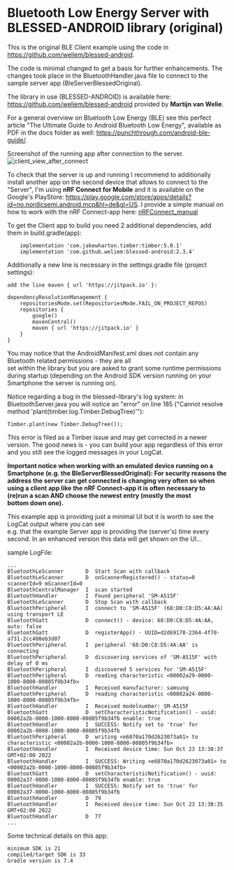 # Bluetooth Low Energy Server with BLESSED-ANDROID library (original)

This is the original BLE Client example using the code in https://github.com/weliem/blessed-android.

The code is minimal changed to get a basis for further enhancements. The changes took place in the 
BluetoothHandler.java file to connect to the sample server app (BleServerBlessedOriginal).

The library in use (BLESSED-ANDROID) is available here: https://github.com/weliem/blessed-android 
provided by **Martijn van Welie**.

For a general overview on Bluetooth Low Energy (BLE) see this perfect article "The Ultimate Guide to Android Bluetooth Low Energy", 
available as PDF in the docs folder as well: https://punchthrough.com/android-ble-guide/.

Screenshot of the running app after connection to the server.
![client_view_after_connect](https://github.com/MichaelsPlayground/BleClientBlessedOriginal/blob/master/docs/client01.png?raw=true)

To check that the server is up and running I recommend to additionally install another app on the second device that 
allows to connect to the "Server", I'm using **nRF Connect for Mobile** and it is available on the 
Google's PlayStore:  https://play.google.com/store/apps/details?id=no.nordicsemi.android.mcp&hl=de&gl=US. I 
provide a simple manual on how to work with the nRF Connect-app here:
[nRFConnect_manual](nrfconnect_manual.md)

To get the Client app to build you need 2 additional dependencies, add them in build.gradle(app):
```plaintext
    implementation 'com.jakewharton.timber:timber:5.0.1'
    implementation 'com.github.weliem:blessed-android:2.3.4'
```

Additionally a new line is necessary in the settings.gradle file (project settings):
```plaintext
add the line maven { url 'https://jitpack.io' }:

dependencyResolutionManagement {
    repositoriesMode.set(RepositoriesMode.FAIL_ON_PROJECT_REPOS)
    repositories {
        google()
        mavenCentral()
        maven { url 'https://jitpack.io' }
    }
}
```

You may notice that the AndroidManifest.xml does not contain any Bluetooth related permissions - they are all  
set within the library but you are asked to grant some runtime permissions during startup (depending on the Android 
SDK version running on your Smartphone the server is running on).

Notice regarding a bug in the blessed-library's log system: in BluetoothServer.java you will notice an 
"error" on line 185 ("Cannot resolve method 'plant(timber.log.Timber.DebugTree)'"):
```plaintext
Timber.plant(new Timber.DebugTree());
```
This error is filed as a Timber issue and may get corrected in a newer version. The good news is - you 
can build your app regardless of this error and you still see the logged messages in your LogCat.

**Important notice when working with an emulated device running on a Smartphone (e.g. the BleServerBlessedOriginal): 
For security reasons the address the server can get connected is changing very often so when using a client app 
like the nRF Connect-app it is often necessary to (re)run a scan AND choose the newest entry (mostly the most  
bottom down one).**

This example app is providing just a minimal UI but it is worth to see the LogCat output where you can see  
e.g. that the example Server app is providing the (server's) time every second. In an enhanced version this 
data will get shown on the UI...

sample LogFile:
```plaintext
...
BluetoothLeScanner       D  Start Scan with callback
BluetoothLeScanner       D  onScannerRegistered() - status=0 scannerId=9 mScannerId=0
BluetoothCentralManager  I  scan started
BluetoothHandler         I  Found peripheral 'SM-A515F'
BluetoothLeScanner       D  Stop Scan with callback
BluetoothPeripheral      I  connect to 'SM-A515F' (68:D0:C8:D5:4A:AA) using transport LE
BluetoothGatt            D  connect() - device: 68:D0:C8:D5:4A:AA, auto: false
BluetoothGatt            D  registerApp() - UUID=d2d69178-2364-4f70-a731-2cc400eb3d07
BluetoothPeripheral      I  peripheral '68:D0:C8:D5:4A:AA' is connecting
BluetoothPeripheral      D  discovering services of 'SM-A515F' with delay of 0 ms
BluetoothPeripheral      I  discovered 5 services for 'SM-A515F'
BluetoothPeripheral      D  reading characteristic <00002a29-0000-1000-8000-00805f9b34fb>
BluetoothHandler         I  Received manufacturer: samsung
BluetoothPeripheral      D  reading characteristic <00002a24-0000-1000-8000-00805f9b34fb>
BluetoothHandler         I  Received modelnumber: SM-A515F
BluetoothGatt            D  setCharacteristicNotification() - uuid: 00002a2b-0000-1000-8000-00805f9b34fb enable: true
BluetoothHandler         I  SUCCESS: Notify set to 'true' for 00002a2b-0000-1000-8000-00805f9b34fb
BluetoothPeripheral      D  writing <e6070a170d2623073a01> to characteristic <00002a2b-0000-1000-8000-00805f9b34fb>
BluetoothHandler         I  Received device time: Sun Oct 23 13:38:37 GMT+02:00 2022
BluetoothHandler         I  SUCCESS: Writing <e6070a170d2623073a01> to <00002a2b-0000-1000-8000-00805f9b34fb>
BluetoothGatt            D  setCharacteristicNotification() - uuid: 00002a37-0000-1000-8000-00805f9b34fb enable: true
BluetoothHandler         I  SUCCESS: Notify set to 'true' for 00002a37-0000-1000-8000-00805f9b34fb
BluetoothHandler         D  79
BluetoothHandler         I  Received device time: Sun Oct 23 13:38:35 GMT+02:00 2022
BluetoothHandler         D  77
...
```

Some technical details on this app:
```plaintext
minimum SDK is 21
compiled/target SDK is 33
Gradle version is 7.4
```

